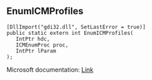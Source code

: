 ## EnumICMProfiles

```
[DllImport("gdi32.dll", SetLastError = true)]
public static extern int EnumICMProfiles(
   IntPtr hdc,
   ICMEnumProc proc,
   IntPtr lParam
);
```

Microsoft documentation: [Link](https://docs.microsoft.com/en-us/windows/win32/api/wingdi/nf-wingdi-enumicmprofilesa)
